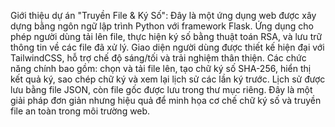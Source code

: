 Giới thiệu dự án "Truyền File & Ký Số":
Đây là một ứng dụng web được xây dựng bằng ngôn ngữ lập trình Python với framework Flask. Ứng dụng cho phép người dùng tải lên file, thực hiện ký số bằng thuật toán RSA, và lưu trữ thông tin về các file đã xử lý. 
Giao diện người dùng được thiết kế hiện đại với TailwindCSS, hỗ trợ chế độ sáng/tối và trải nghiệm thân thiện. Các chức năng chính bao gồm: chọn và tải file lên, tạo chữ ký số SHA-256, hiển thị kết quả ký, sao chép
chữ ký và xem lại lịch sử các lần ký trước. Lịch sử được lưu bằng file JSON, còn file gốc được lưu trong thư mục riêng. Đây là một giải pháp đơn giản nhưng hiệu quả để minh họa cơ chế chữ ký số và truyền file an toàn 
trong môi trường web.
